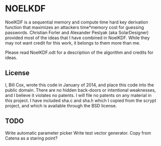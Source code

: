 NOELKDF
=======

NoelKDF is a sequential memory and compute time hard key derivation function that
maximizes an attackers time*memory cost for guessing passwords.  Christian Forler and
Alexander Peslyak (aka SolarDesigner) provided most of the ideas that I have combined in
NoelKDF.  While they may not want credit for this work, it belongs to them more than me.

Please read NoelKDF.odt for a description of the algorithm and credits for ideas.

License
-------

I, Bill Cox, wrote this code in January of 2014, and place this code into the public
domain.  There are no hidden back-doors or intentional weaknesses, and I believe it
violates no patents.  I will file no patents on any material in this project.  I have
included sha.c and sha.h which I copied from the scrypt project, and which is available
through the BSD license.

TODO
----

Write automatic parameter picker
Write test vector generator.  Copy from Catena as a staring point?
